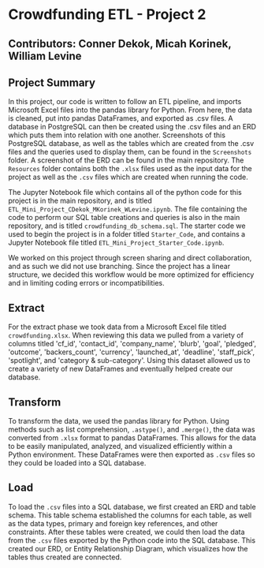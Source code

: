# Crowdfunding ETL - Project 2

## Contributors: Conner Dekok, Micah Korinek, William Levine

## Project Summary
In this project, our code is written to follow an ETL pipeline, and imports Microsoft Excel files into the pandas library for Python. From here, the data is cleaned, put into pandas DataFrames, and exported as .csv files. A database in PostgreSQL can then be created using the .csv files and an ERD which puts them into relation with one another. Screenshots of this PostgreSQL database, as well as the tables which are created from the .csv files and the queries used to display them, can be found in the `Screenshots` folder. A screenshot of the ERD can be found in the main repository. The `Resources` folder contains both the `.xlsx` files used as the input data for the project as well as the `.csv` files which are created when running the code.

The Jupyter Notebook file which contains all of the python code for this project is in the main repository, and is titled `ETL_Mini_Project_CDekok_MKorinek_WLevine.ipynb`. The file containing the code to perform our SQL table creations and queries is also in the main repository, and is titled `crowdfunding_db_schema.sql`. The starter code we used to begin the project is in a folder titled `Starter_Code`, and contains a Jupyter Notebook file titled `ETL_Mini_Project_Starter_Code.ipynb`.

We worked on this project through screen sharing and direct collaboration, and as such we did not use branching. Since the project has a linear structure, we decided this workflow would be more optimized for efficiency and in limiting coding errors or incompatibilities.

## Extract

For the extract phase we took data from a Microsoft Excel file titled `crowdfunding.xlsx`. When reviewing this data we pulled from a variety of columns titled 'cf_id', 'contact_id', 'company_name', 'blurb', 'goal', 'pledged', 'outcome', 'backers_count', 'currency', 'launched_at', 'deadline', 'staff_pick', 'spotlight', and 'category & sub-category'.   Using this dataset allowed us to create a variety of new DataFrames and eventually helped create our database.

## Transform

To transform the data, we used the pandas library for Python. Using methods such as list comprehension, `.astype()`, and `.merge()`, the data was converted from `.xlsx` format to pandas DataFrames. This allows for the data to be easily manipulated, analyzed, and visualized efficiently within a Python environment. These DataFrames were then exported as `.csv` files so they could be loaded into a SQL database.

## Load

To load the `.csv` files into a SQL database, we first created an ERD and table schema. This table schema established the columns for each table, as well as the data types, primary and foreign key references, and other constraints. After these tables were created, we could then load the data from the `.csv` files exported by the Python code into the SQL database. This created our ERD, or Entity Relationship Diagram, which visualizes how the tables thus created are connected.
